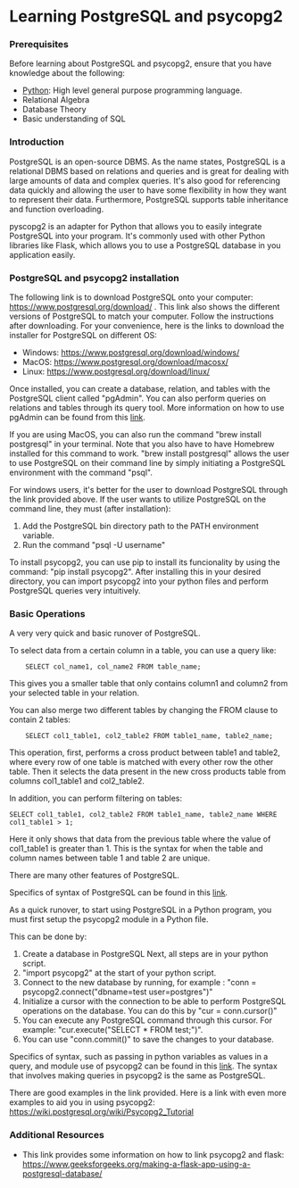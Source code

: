 # Learning PostgreSQL and psycopg2

### Prerequisites
Before learning about PostgreSQL and psycopg2, ensure that you have knowledge about the following:
- [Python](https://www.python.org/): High level general purpose programming language.
- Relational Algebra
- Database Theory
- Basic understanding of SQL

### Introduction
PostgreSQL is an open-source DBMS. As the name states, PostgreSQL is a relational DBMS based on relations and queries and is great for dealing with large amounts of data and complex queries. It's also good for referencing data quickly and allowing the user to have some flexibility in how they want to represent their data. Furthermore, PostgreSQL supports table inheritance and function overloading.

pyscopg2 is an adapter for Python that allows you to easily integrate PostgreSQL into your program. It's commonly used with other Python libraries like Flask, which allows you to use a PostgreSQL database in you application easily.

### PostgreSQL and psycopg2 installation
The following link is to download PostgreSQL onto your computer: https://www.postgresql.org/download/ . This link also shows the different versions of PostgreSQL to match your computer. Follow the instructions after downloading. For your convenience, here is the links to download the installer for PostgreSQL on different OS:
- Windows: https://www.postgresql.org/download/windows/
- MacOS: https://www.postgresql.org/download/macosx/
- Linux: https://www.postgresql.org/download/linux/

Once installed, you can create a database, relation, and tables with the PostgreSQL client called "pgAdmin". You can also perform queries on relations and tables through its query tool. More information on how to use pgAdmin can be found from this [link](https://www.pgadmin.org/docs/pgadmin4/6.21/index.html).

If you are using MacOS, you can also run the command "brew install postgresql" in your terminal. Note that you also have to have Homebrew installed for this command to work. "brew install postgresql" allows the user to use PostgreSQL on their command line by simply initiating a PostgreSQL environment with the command "psql".

For windows users, it's better for the user to download PostgreSQL through the link provided above. If the user wants to utilize PostgreSQL on the command line, they must (after installation):
1. Add the PostgreSQL bin directory path to the PATH environment variable.
2. Run the command "psql -U username"

To install psycopg2, you can use pip to install its funcionality by using the command:
"pip install psycopg2". After installing this in your desired directory, you can import psycopg2 into your python files and perform PostgreSQL queries very intuitively.

### Basic Operations
A very very quick and basic runover of PostgreSQL.

To select data from a certain column in a table, you can use a query like:
``` 
    SELECT col_name1, col_name2 FROM table_name;
```
This gives you a smaller table that only contains column1 and column2 from your selected table in your relation. 

You can also merge two different tables by changing the FROM clause to contain 2 tables:
```
    SELECT col1_table1, col2_table2 FROM table1_name, table2_name;
```
This operation, first, performs a cross product between table1 and table2, where every row of one table is matched with every other row the other table. Then it selects the data present in the new cross products table from columns col1_table1 and col2_table2.

In addition, you can perform filtering on tables:
```
SELECT col1_table1, col2_table2 FROM table1_name, table2_name WHERE col1_table1 > 1;
```
Here it only shows that data from the previous table where the value of col1_table1 is greater than 1. This is the syntax for when the table and column names between table 1 and table 2 are unique.

There are many other features of PostgreSQL.

Specifics of syntax of PostgreSQL can be found in this [link](https://www.postgresql.org/docs/current/sql-syntax.html).

As a quick runover, to start using PostgreSQL in a Python program, you must first setup the psycopg2 module in a Python file. 

This can be done by:

1. Create a database in PostgreSQL
Next, all steps are in your python script.
2. "import psycopg2" at the start of your python script.
3. Connect to the new database by running, for example : "conn = psycopg2.connect("dbname=test user=postgres")"
4. Initialize a cursor with the connection to be able to perform PostgreSQL operations on the database. You can do this by "cur = conn.cursor()"
5. You can execute any PostgreSQL command through this cursor. For example: "cur.execute("SELECT * FROM test;")".
6. You can use "conn.commit()" to save the changes to your database.
 
Specifics of syntax, such as passing in python variables as values in a query, and module use of psycopg2 can be found in this [link](https://www.psycopg.org/docs/usage.html#passing-parameters-to-sql-queries). The syntax that involves making queries in psycopg2 is the same as PostgreSQL.

There are good examples in the link provided. Here is a link with even more examples to aid you in using psycopg2: https://wiki.postgresql.org/wiki/Psycopg2_Tutorial

### Additional Resources
- This link provides some information on how to link psycopg2 and flask: https://www.geeksforgeeks.org/making-a-flask-app-using-a-postgresql-database/
